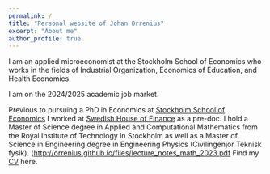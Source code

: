 ```yaml
---
permalink: /
title: "Personal website of Johan Orrenius"
excerpt: "About me"
author_profile: true
---
```

I am an applied microeconomist at the Stockholm School of Economics who works in the fields of Industrial Organization, Economics of Education, and Health Economics. 

I am on the 2024/2025 academic job market. 

Previous to pursuing a PhD in Economics at [Stockholm School of Economics](https://www.hhs.se) I worked at [Swedish House of Finance](https://www.hhs.se/en/houseoffinance/) as a pre-doc. 
I hold a  Master of Science degree in Applied and Computational Mathematics from the Royal Institute of Technology in Stockholm as well as a Master of Science in Engineering degree in Engineering Physics (Civilingenjör Teknisk fysik). 
(http://orrenius.github.io/files/lecture_notes_math_2023.pdf
Find my [CV]([https://github.com/user-attachments/files/17283068](http://orrenius.github.io/files)/cv_orrenius_JM2425.pdf) here.  


